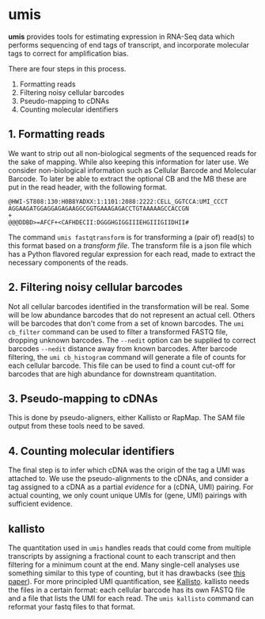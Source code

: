 # umis


**umis** provides tools for estimating expression in RNA-Seq data which performs
sequencing of end tags of transcript, and incorporate molecular tags to
correct for amplification bias.

There are four steps in this process.

 1. Formatting reads
 2. Filtering noisy cellular barcodes
 3. Pseudo-mapping to cDNAs
 4. Counting molecular identifiers

## 1. Formatting reads

We want to strip out all non-biological segments of the sequenced reads for
the sake of mapping. While also keeping this information for later use. We
consider non-biological information such as Cellular Barcode and Molecular
Barcode. To later be able to extract the optional CB and the MB these are put
in the read header, with the following format.

    @HWI-ST808:130:H0B8YADXX:1:1101:2088:2222:CELL_GGTCCA:UMI_CCCT
    AGGAAGATGGAGGAGAGAAGGCGGTGAAAGAGACCTGTAAAAAGCCACCGN
    +
    @@@DDBD>=AFCF+<CAFHDECII:DGGGHGIGGIIIEHGIIIGIIDHII#

The command `umis fastqtransform` is for transforming a (pair of) read(s) to
this format based on a _transform file_. The transform file is a json file
which has a Python flavored regular expression for each read, made to extract
the necessary components of the reads.

## 2. Filtering noisy cellular barcodes
Not all cellular barcodes identified in the transformation will be real. Some
will be low abundance barcodes that do not represent an actual cell. Others
will be barcodes that don't come from a set of known barcodes. The `umi cb_filter`
command can be used to filter a transformed FASTQ file, dropping unknown
barcodes. The `--nedit` option can be supplied to correct barcodes `--nedit`
distance away from known barcodes. After barcode filtering,
the `umi cb_histogram` command will generate a file of counts for
each cellular barcode. This file can be used to find a count cut-off for barcodes
that are high abundance for downstream quantitation.

## 3. Pseudo-mapping to cDNAs

This is done by pseudo-aligners, either Kallisto or RapMap. The SAM file output
from these tools need to be saved.

## 4. Counting molecular identifiers

The final step is to infer which cDNA was the origin of the tag a UMI was
attached to. We use the pseudo-alignments to the cDNAs, and consider a tag
assigned to a cDNA as a partial _evidence_ for a (cDNA, UMI) pairing. For
actual counting, we only count unique UMIs for (gene, UMI) pairings with
sufficient evidence.

## kallisto
The quantitation used in `umis` handles reads that could come from multiple
transcripts by assigning a fractional count to each transcript and then
filtering for a minimum count at the end. Many single-cell analyses use
something similar to this type of counting, but it has drawbacks
(see
[this paper](https://genomebiology.biomedcentral.com/articles/10.1186/s13059-016-0970-8)).
For more principled UMI quantification,
see [Kallisto](https://github.com/pachterlab/kallisto). kallisto needs the files
in a certain format: each cellular barcode has its own FASTQ file and a file
that lists the UMI for each read. The `umis kallisto` command can reformat your
fastq files to that format.
